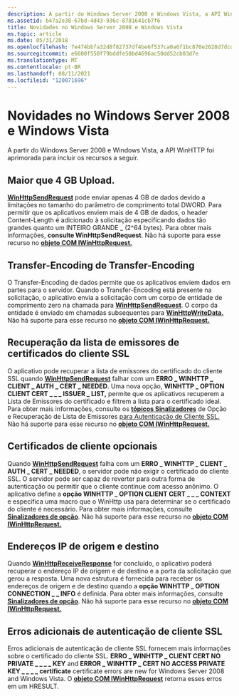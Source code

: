 ```yaml
---
description: A partir do Windows Server 2008 e Windows Vista, a API WinHTTP foi aprimorada para incluir os recursos a seguir.
ms.assetid: b47a2e38-67bd-4d43-936c-8781641cb7f6
title: Novidades no Windows Server 2008 e Windows Vista
ms.topic: article
ms.date: 05/31/2018
ms.openlocfilehash: 7e474bbfa32d8f82737df4be6f537ca0a6f1bc870e2028d7dcdb1f418adb7120
ms.sourcegitcommit: e6600f550f79bddfe58bd4696ac50dd52cb03d7e
ms.translationtype: MT
ms.contentlocale: pt-BR
ms.lasthandoff: 08/11/2021
ms.locfileid: "120071696"
---
```

# <a name="whats-new-in-windows-server-2008-and-windows-vista"></a>Novidades no Windows Server 2008 e Windows Vista

A partir do Windows Server 2008 e Windows Vista, a API WinHTTP foi aprimorada para incluir os recursos a seguir.

## <a name="greater-than-4-gb-upload"></a>Maior que 4 GB Upload.

[**WinHttpSendRequest**](/windows/desktop/api/Winhttp/nf-winhttp-winhttpsendrequest) pode enviar apenas 4 GB de dados devido a limitações no tamanho do parâmetro de comprimento total DWORD. Para permitir que os aplicativos enviem mais de 4 GB de dados, o header Content-Length é adicionado à solicitação especificando dados tão grandes quanto um INTEIRO GRANDE \_ (2^64 bytes). Para obter mais informações, **consulte WinHttpSendRequest**. Não há suporte para esse recurso no [**objeto COM IWinHttpRequest.**](iwinhttprequest-interface.md)

## <a name="transfer-encoding-header"></a>Transfer-Encoding de Transfer-Encoding

O Transfer-Encoding de dados permite que os aplicativos enviem dados em partes para o servidor. Quando o Transfer-Encoding está presente na solicitação, o aplicativo envia a solicitação com um corpo de entidade de comprimento zero na chamada para [**WinHttpSendRequest**](/windows/desktop/api/Winhttp/nf-winhttp-winhttpsendrequest). O corpo da entidade é enviado em chamadas subsequentes para [**WinHttpWriteData.**](/windows/desktop/api/Winhttp/nf-winhttp-winhttpwritedata) Não há suporte para esse recurso no [**objeto COM IWinHttpRequest.**](iwinhttprequest-interface.md)

## <a name="ssl-client-certificate-issuer-list-retrieval"></a>Recuperação da lista de emissores de certificados do cliente SSL

O aplicativo pode recuperar a lista de emissores do certificado do cliente SSL quando [**WinHttpSendRequest**](/windows/desktop/api/Winhttp/nf-winhttp-winhttpsendrequest) falhar com um **ERRO \_ WINHTTP \_ CLIENT \_ AUTH \_ CERT \_ NEEDED**. Uma nova opção, **WINHTTP \_ OPTION CLIENT CERT \_ \_ \_ ISSUER \_ LIST,** permite que os aplicativos recuperem a Lista de Emissores do certificado e filtrem a lista para o certificado ideal. Para obter mais informações, consulte os [**tópicos Sinalizadores**](option-flags.md) de Opção e Recuperação de Lista de Emissores [para Autenticação de Cliente SSL.](ssl-in-winhttp.md) Não há suporte para esse recurso no [**objeto COM IWinHttpRequest.**](iwinhttprequest-interface.md)

## <a name="optional-client-certificates"></a>Certificados de cliente opcionais

Quando [**WinHttpSendRequest**](/windows/desktop/api/Winhttp/nf-winhttp-winhttpsendrequest) falha com um **ERRO \_ WINHTTP \_ CLIENT \_ AUTH \_ CERT \_ NEEDED**, o servidor pode não exigir o certificado do cliente SSL. O servidor pode ser capaz de reverter para outra forma de autenticação ou permitir que o cliente continue com acesso anônimo. O aplicativo define a **opção WINHTTP \_ OPTION CLIENT CERT \_ \_ \_ CONTEXT** e especifica uma macro que o WinHttp usa para determinar se o certificado do cliente é necessário. Para obter mais informações, consulte [**Sinalizadores de opção**](option-flags.md). Não há suporte para esse recurso no [**objeto COM IWinHttpRequest.**](iwinhttprequest-interface.md)

## <a name="source-and-destination-ip-addresses"></a>Endereços IP de origem e destino

Quando [**WinHttpReceiveResponse**](/windows/desktop/api/Winhttp/nf-winhttp-winhttpreceiveresponse) for concluído, o aplicativo poderá recuperar o endereço IP de origem e de destino e a porta da solicitação que gerou a resposta. Uma nova estrutura é fornecida para receber os endereços de origem e de destino quando a **opção WINHTTP \_ OPTION CONNECTION \_ \_ INFO** é definida. Para obter mais informações, consulte [**Sinalizadores de opção**](option-flags.md). Não há suporte para esse recurso no [**objeto COM IWinHttpRequest.**](iwinhttprequest-interface.md)

## <a name="additional-ssl-client-authentication-errors"></a>Erros adicionais de autenticação de cliente SSL

Erros adicionais de autenticação de cliente SSL fornecem mais informações sobre o certificado do cliente SSL. **ERRO \_ WINHTTP \_ CLIENT CERT NO PRIVATE \_ \_ \_ \_ KEY** and **ERROR \_ WINHTTP \_ CERT NO ACCESS PRIVATE KEY \_ \_ \_ \_ certificate** certificate errors are new for Windows Server 2008 and Windows Vista. O [**objeto COM IWinHttpRequest**](iwinhttprequest-interface.md) retorna esses erros em um HRESULT.

 

 



